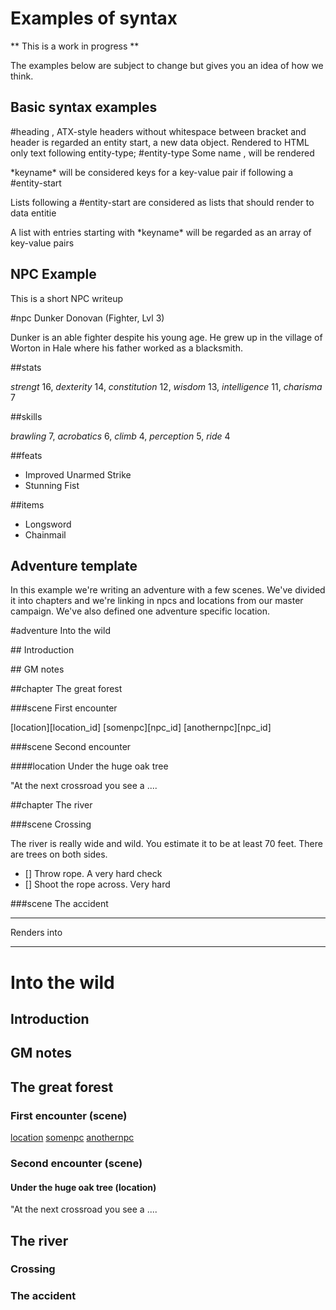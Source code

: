 # Examples of syntax

** This is a work in progress **

The examples below are subject to change but gives you an idea of how we think.

## Basic syntax examples

\#heading , ATX-style headers without whitespace between bracket and header is regarded an entity start, a new data object. Rendered to HTML only text following entity-type; \#entity-type Some name , will be rendered

\*keyname\* will be considered keys for a key-value pair if following a \#entity-start

Lists following a \#entity-start are considered as lists that should render to data entitie

A list with entries starting with \*keyname\* will be regarded as an array of key-value pairs

## NPC Example

This is a short NPC writeup

\#npc Dunker Donovan (Fighter, Lvl 3)

Dunker is an able fighter despite his young age. He grew up in the village of Worton in Hale where his father worked as a blacksmith.

\##stats

*strengt* 16, *dexterity* 14, *constitution* 12, *wisdom* 13, *intelligence* 11, *charisma* 7

\##skills

*brawling* 7, *acrobatics* 6, *climb* 4, *perception* 5, *ride* 4

\##feats

- Improved Unarmed Strike
- Stunning Fist

\##items

- Longsword
- Chainmail

## Adventure template

In this example we're writing an adventure with a few scenes. We've divided it into chapters and we're linking in npcs and locations from our master campaign. We've also defined one adventure specific location.

\#adventure Into the wild

\## Introduction

\## GM notes

\##chapter The great forest

\###scene First encounter

[location][location_id]
[somenpc][npc_id]
[anothernpc][npc_id]

\###scene Second encounter

\####location Under the huge oak tree

"At the next crossroad you see a ....

\##chapter The river

\###scene Crossing

The river is really wide and wild. You estimate it to be at least 70 feet. There are trees on both sides.

- [] Throw rope. A very hard check
- [] Shoot the rope across. Very hard

\###scene The accident

- - -
Renders into
- - -

# Into the wild

## Introduction

## GM notes

## The great forest

### First encounter (scene)

[location](location_id)
[somenpc](npc_id)
[anothernpc](npc_id)

### Second encounter (scene)

#### Under the huge oak tree (location)

"At the next crossroad you see a ....

## The river

### Crossing

### The accident
